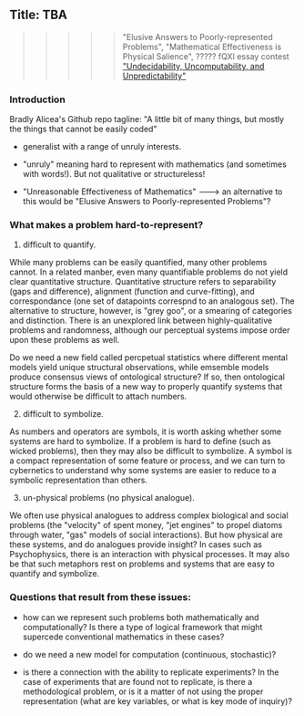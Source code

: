## Title: TBA

>>>>> "Elusive Answers to Poorly-represented Problems", "Mathematical Effectiveness is Physical Salience", ?????
>>>>> fQXI essay contest ["Undecidability, Uncomputability, and Unpredictability"](https://fqxi.org/community/essay/rules) 
     

### Introduction  
Bradly Alicea's Github repo tagline: "A little bit of many things, but mostly the things that cannot be easily coded"

* generalist with a range of unruly interests.

* "unruly" meaning hard to represent with mathematics (and sometimes with words!). But not qualitative or structureless!

* "Unreasonable Effectiveness of Mathematics" ---> an alternative to this would be "Elusive Answers to Poorly-represented Problems"?


### What makes a problem hard-to-represent?

1) difficult to quantify.

While many problems can be easily quantified, many other problems cannot. In a related manber, even many quantifiable problems do not yield clear quantitative structure. Quantitative structure refers to separability (gaps and difference), alignment (function and curve-fitting), and correspondance (one set of datapoints correspnd to an analogous set). The alternative to structure, however, is "grey goo", or a smearing of categories and distinction. There is an unexplored link between highly-qualitative problems and randomness, although our perceptual systems impose order upon these problems as well. 

Do we need a new field called percpetual statistics where different mental models yield unique structural observations, while emsemble models produce consensus views of ontological structure? If so, then ontological structure forms the basis of a new way to properly quantify systems that would otherwise be difficult to attach numbers.  

2) difficult to symbolize.  

As numbers and operators are symbols, it is worth asking whether some systems are hard to symbolize. If a problem is hard to define (such as wicked problems), then they may also be difficult to symbolize. A symbol is a compact representation of some feature or process, and we can turn to cybernetics to understand why some systems are easier to reduce to a symbolic representation than others.  

3) un-physical problems (no physical analogue).  

We often use physical analogues to address complex biological and social problems (the "velocity" of spent money, "jet engines" to propel diatoms through water, "gas" models of social interactions). But how physical are these systems, and do analogues provide insight? In cases such as Psychophysics, there is an interaction with physical processes. It may also be that such metaphors rest on problems and systems that are easy to quantify and symbolize.  


### Questions that result from these issues:  

* how can we represent such problems both mathematically and computationally? Is there a type of logical framework that might supercede conventional mathematics in these cases?

* do we need a new model for computation (continuous, stochastic)?  

* is there a connection with the ability to replicate experiments? In the case of experiments that are found not to replicate, is there a methodological problem, or is it a matter of not using the proper representation (what are key variables, or what is key mode of inquiry)? 
